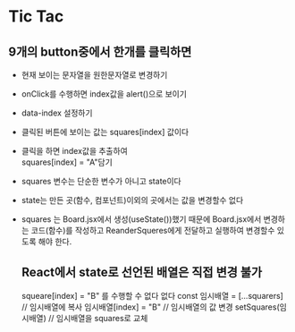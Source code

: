 # Tic Tac

## 9개의 button중에서 한개를 클릭하면

- 현재 보이는 문자열을 원한문자열로 변경하기
- onClick를 수행하면 index값을 alert()으로 보이기
- data-index 설정하기
- 클릭된 버튼에 보이는 값는 squares[index] 값이다
- 클릭을 하면 index값을 추출하여  
  squares[index] = "A"담기
- squares 변수는 단순한 변수가 아니고 state이다
- state는 만든 곳(함수, 컴포넌트)이외의 곳에서는 값을 변경할수 없다
- squares 는 Board.jsx에서 생성(useState())했기 때문에
  Board.jsx에서 변경하는 코드(함수)를 작성하고 ReanderSqueres에게 전달하고 실행하여 변경할수 있도록 해야 한다.

  ## React에서 state로 선언된 배열은 직접 변경 불가

  squeare[index] = "B" 를 수행할 수 없다 없다
  const 임시배열 = [...squarers] // 임시배열에 복사
  임시배열[index] = "B" // 임시배열의 값 변경
  setSquares(임시배열) // 임시배열을 squares로 교체
